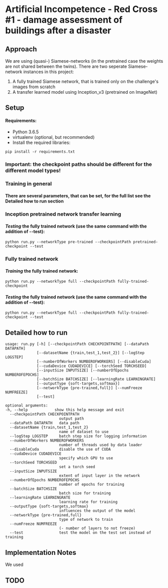 # Artificial Incompetence - Red Cross #1 - damage assessment of buildings after a disaster

## Approach

We are using (quasi-) Siamese-networks (in the pretrained case the weights are not shared between the twins). There are two seperate Siamese-network instances in this project:

1. A fully trained Siamese network, that is trained only on the challenge's images from scratch
2. A transfer learned model using Inception_v3 (pretrained on ImageNet)


## Setup

#### Requirements:
- Python 3.6.5
- virtualenv (optional, but recommended)
- Install the required libraries:

```
pip install -r requirements.txt
```


### Important: the checkpoint paths should be different for the different model types!

### Training in general
#### There are several parameters, that can be set, for the full list see the Detailed how to run section

### Inception pretrained network transfer learning

#### *Testing* the fully trained network (use the same command with the addition of --test):
```
python run.py --networkType pre-trained --checkpointPath pretrained-checkpoint --test
```

### Fully trained network
#### *Training* the fully trained network:
```
python run.py --networkType full --checkpointPath fully-trained-checkpoint
```

#### *Testing* the fully trained network (use the same command with the addition of --test):
```
python run.py --networkType full --checkpointPath fully-trained-checkpoint --test
```


## Detailed how to run

```
usage: run.py [-h] [--checkpointPath CHECKPOINTPATH] [--dataPath DATAPATH]
              [--datasetName {train,test_1,test_2}] [--logStep LOGSTEP]
              [--numberOfWorkers NUMBEROFWORKERS] [--disableCuda]
              [--cudaDevice CUDADEVICE] [--torchSeed TORCHSEED]
              [--inputSize INPUTSIZE] [--numberOfEpochs NUMBEROFEPOCHS]
              [--batchSize BATCHSIZE] [--learningRate LEARNINGRATE]
              [--outputType {soft-targets,softmax}]
              [--networkType {pre-trained,full}] [--numFreeze NUMFREEZE]
              [--test]

optional arguments:
-h, --help            show this help message and exit
  --checkpointPath CHECKPOINTPATH
                        output path
  --dataPath DATAPATH   data path
  --datasetName {train,test_1,test_2}
                        name of dataset to use
  --logStep LOGSTEP     batch step size for logging information
  --numberOfWorkers NUMBEROFWORKERS
                        number of threads used by data loader
  --disableCuda         disable the use of CUDA
  --cudaDevice CUDADEVICE
                        specify which GPU to use
  --torchSeed TORCHSEED
                        set a torch seed
  --inputSize INPUTSIZE
                        extent of input layer in the network
  --numberOfEpochs NUMBEROFEPOCHS
                        number of epochs for training
  --batchSize BATCHSIZE
                        batch size for training
  --learningRate LEARNINGRATE
                        learning rate for training
  --outputType {soft-targets,softmax}
                        influences the output of the model
  --networkType {pre-trained,full}
                        type of network to train
  --numFreeze NUMFREEZE
                        (- number of layers to not freeze)
  --test                test the model on the test set instead of training
```


## Implementation Notes
We used

## TODO
